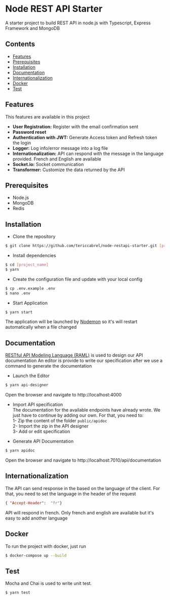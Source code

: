 # Node REST API Starter

A starter project to build REST API in node.js with Typescript, Express Framework and MongoDB
## Contents
- [Features](#features)
- [Prerequisites](#prerequisites)
- [Installation](#installation)
- [Documentation](#documentation)
- [Internationalization](#internationalization)
- [Docker](#docker)
- [Test](#test)

## Features
This features are available in this project

- **User Registration:** Register with the email confirmation sent
- **Password reset**
- **Authentication with JWT:** Generate Access token and Refresh token the login
- **Logger:** Log info/error message into a log file
- **Internationalization:** API can respond with the message in the language provided. French and English are available
- **Socket.io:** Socket communication
- **Transformer:** Customize the data returned by the API

## Prerequisites
- Node.js
- MongoDB
- Redis

## Installation
- Clone the repository
```bash
$ git clone https://github.com/tericcabrel/node-restapi-starter.git [project_name]
```

- Install dependencies
```bash
$ cd [project_name]
$ yarn
```
- Create the configuration file and update with your local config
```bash
$ cp .env.example .env
$ nano .env
```
- Start Application
```bash
$ yarn start
```
The application will be launched by [Nodemon](https://nodemon.com) so it's will restart automatically when a file changed

## Documentation
[ RESTful API Modeling Language (RAML)](https://raml.org/) is used to design our API documentation
An editor is provide to write our specification after we use a command to generate the documentation
- Launch the Editor
```bash
$ yarn api-designer
```
Open the browser and navigate to http://localhost:4000

- Import API specification <br>
The documentation for the available endpoints have already wrote.
We just have to continue by adding our own. For that, you need to:<br>
1- Zip the content of the folder `public/apidoc`<br>
2- Import the zip in the API designer<br>
3- Add or edit specification

- Generate API Documentation
```bash
$ yarn apidoc
```
Open the browser and navigate to http://localhost:7010/api/documentation

## Internationalization
The API can send response in the based on the language of the client.
For that, you need to set the language in the header of the request
````json
{ "Accept-Header":  "fr"} 
````
API will respond in french. Only french and english are available but it's easy to add another language 

## Docker
To run the project with docker, just run
```bash
$ docker-compose up --build
```

## Test
Mocha and Chai is used to write unit test.
```bash
$ yarn test
```
